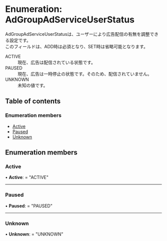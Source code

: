 # Enumeration: AdGroupAdServiceUserStatus


<div lang=\"ja\"> AdGroupAdServiceUserStatusは、ユーザーにより広告配信の有無を調整できる設定です。<br> このフィールドは、ADD時は必須となり、SET時は省略可能となります。 </div>  <dl class=term>   <dt class=\"term__item\">ACTIVE</dt>   <dd class=\"term__desc\"><span lang=\"ja\">現在、広告は配信されている状態です。</span></dd>   <dt class=\"term__item\">PAUSED</dt>   <dd class=\"term__desc\"><span lang=\"ja\">現在、広告は一時停止の状態です。そのため、配信されていません。</span></dd>   <dt class=\"term__item\">UNKNOWN</dt>   <dd class=\"term__desc\"><span lang=\"ja\">未知の値です。</span></dd> </dl>

## Table of contents

### Enumeration members

- [Active](adgroupadserviceuserstatus.md#active)
- [Paused](adgroupadserviceuserstatus.md#paused)
- [Unknown](adgroupadserviceuserstatus.md#unknown)

## Enumeration members

### Active

• **Active**: = "ACTIVE"

___

### Paused

• **Paused**: = "PAUSED"

___

### Unknown

• **Unknown**: = "UNKNOWN"

